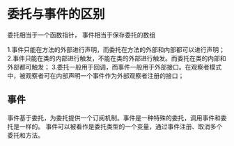 # 委托与事件的区别

委托相当于一个函数指针， 事件相当于保存委托的数组

1.事件只能在方法的外部进行声明，而委托在方法的外部和内部都可以进行声明；
2.事件只能在类的内部进行触发，不能在类的外部进行触发。而委托在类的内部和外部都可触发；
3.委托一般用于回调，而事件一般用于外部接口。在观察者模式中，被观察者可在内部声明一个事件作为外部观察者注册的接口；

## 事件

事件基于委托，为委托提供一个订阅机制。事件是一种特殊的委托，调用事件和委托是一样的。
事件可以被看作是委托类型的一个变量，通过事件注册、取消多个委托和方法。
